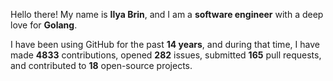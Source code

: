 Hello there! My name is **Ilya Brin**, and I am a **software engineer** with a deep love for **Golang**.

I have been using GitHub for the past **14 years**, and during that time, I have made **4833** contributions, opened **282** issues, submitted **165** pull requests, and contributed to **18** open-source projects.
